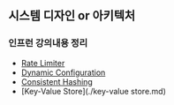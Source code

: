 ## 시스템 디자인 or 아키텍처

### 인프런 강의내용 정리
- [Rate Limiter](./rate_limiter.md)
- [Dynamic Configuration](./dynamic_configuration.md)
- [Consistent Hashing](./consistent_hashing.md)
- [Key-Value Store](./key-value store.md)